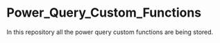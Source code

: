 # Power_Query_Custom_Functions
In this repository all the power query custom functions are being stored.
